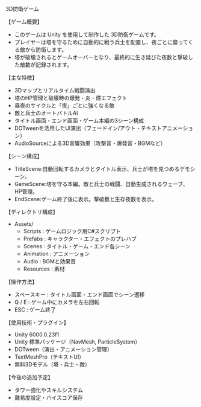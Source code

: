 3D防衛ゲーム

【ゲーム概要】
- このゲームは Unity を使用して制作した 3D防衛ゲームです。
- プレイヤーは塔を守るために自動的に戦う兵士を配置し、夜ごとに襲ってくる敵から防衛します。
- 塔が破壊されるとゲームオーバーとなり、最終的に生き延びた夜数と撃破した敵数が記録されます。

【主な特徴】
- 3Dマップとリアルタイム戦闘演出
- 塔のHP管理と破壊時の爆発・炎・煙エフェクト
- 昼夜のサイクルと「夜」ごとに強くなる敵
- 敵と兵士のオートバトルAI
- タイトル画面・エンド画面・ゲーム本編の3シーン構成
- DOTweenを活用したUI演出（フェードイン/アウト・テキストアニメーション）
- AudioSourceによる3D音響効果（攻撃音・爆発音・BGMなど）

【シーン構成】
- TitleScene:自動回転するカメラとタイトル表示、兵士が塔を見つめるデモシーン。
- GameScene:塔を守る本編。敵と兵士の戦闘、自動生成されるウェーブ、HP管理。
- EndScene:ゲーム終了後に表示。撃破数と生存夜数を表示。

【ディレクトリ構成】
- Assets/
  - Scripts          : ゲームロジック用C#スクリプト
  - Prefabs          : キャラクター・エフェクトのプレハブ
  - Scenes           : タイトル・ゲーム・エンド各シーン
  - Animation        : アニメーション
  - Audio            : BGMと効果音
  - Resources        : 素材

【操作方法】
- スペースキー        : タイトル画面・エンド画面でシーン遷移
- Q / E              : ゲーム中にカメラを左右回転  
- ESC                : ゲーム終了 

【使用技術・プラグイン】
- Unity 6000.0.23f1
- Unity 標準パッケージ（NavMesh, ParticleSystem）
- DOTween（演出・アニメーション管理）
- TextMeshPro（テキストUI）
- 無料3Dモデル（塔・兵士・敵）

【今後の追加予定】
- タワー強化やスキルシステム
- 難易度設定・ハイスコア保存
